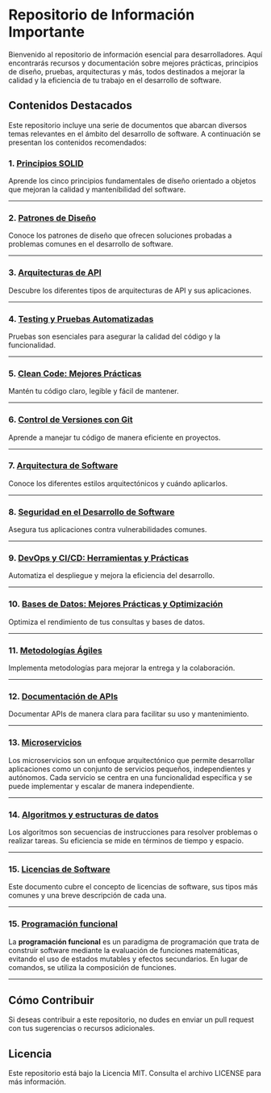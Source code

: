 # Repositorio de Información Importante

Bienvenido al repositorio de información esencial para desarrolladores. Aquí encontrarás recursos y documentación sobre mejores prácticas, principios de diseño, pruebas, arquitecturas y más, todos destinados a mejorar la calidad y la eficiencia de tu trabajo en el desarrollo de software.

## Contenidos Destacados

Este repositorio incluye una serie de documentos que abarcan diversos temas relevantes en el ámbito del desarrollo de software. A continuación se presentan los contenidos recomendados:


### 1. [Principios SOLID](1_solid.md)
Aprende los cinco principios fundamentales de diseño orientado a objetos que mejoran la calidad y mantenibilidad del software.

---

### 2. [Patrones de Diseño](2_patrones_diseno.md)
Conoce los patrones de diseño que ofrecen soluciones probadas a problemas comunes en el desarrollo de software.


---

### 3. [Arquitecturas de API](3_tipos_de_apis.md)
Descubre los diferentes tipos de arquitecturas de API y sus aplicaciones.


---

### 4. [Testing y Pruebas Automatizadas](4_testing.md)
Pruebas son esenciales para asegurar la calidad del código y la funcionalidad.


---

### 5. [Clean Code: Mejores Prácticas](5_clean_code.md)
Mantén tu código claro, legible y fácil de mantener.


---

### 6. [Control de Versiones con Git](6_control_versiones.md)
Aprende a manejar tu código de manera eficiente en proyectos.


---

### 7. [Arquitectura de Software](7_arquitectura.md)
Conoce los diferentes estilos arquitectónicos y cuándo aplicarlos.


---

### 8. [Seguridad en el Desarrollo de Software](8_seguridad.md)
Asegura tus aplicaciones contra vulnerabilidades comunes.

---

### 9. [DevOps y CI/CD: Herramientas y Prácticas](9_devops.md)
Automatiza el despliegue y mejora la eficiencia del desarrollo.

---

### 10. [Bases de Datos: Mejores Prácticas y Optimización](10_bases_de_datos.md)
Optimiza el rendimiento de tus consultas y bases de datos.


---

### 11. [Metodologías Ágiles](11_agile.md)
Implementa metodologías para mejorar la entrega y la colaboración.

---

### 12. [Documentación de APIs](12_documentacion_apis.md)
Documentar APIs de manera clara para facilitar su uso y mantenimiento.


---

### 13. [Microservicios](13_microservicios.md) 
Los microservicios son un enfoque arquitectónico que permite desarrollar aplicaciones como un conjunto de servicios pequeños, independientes y autónomos. Cada servicio se centra en una funcionalidad específica y se puede implementar y escalar de manera independiente.

---

### 14. [Algoritmos y estructuras de datos](14_algoritmos_y_estructura_de_datos.md) 
Los algoritmos son secuencias de instrucciones para resolver problemas o realizar tareas. Su eficiencia se mide en términos de tiempo y espacio.

---

### 15. [Licencias de Software](15_licencias.md) 
Este documento cubre el concepto de licencias de software, sus tipos más comunes y una breve descripción de cada una.

---

### 15. [Programación funcional](16_programacion_funcional.md) 
La **programación funcional** es un paradigma de programación que trata de construir software mediante la evaluación de funciones matemáticas, evitando el uso de estados mutables y efectos secundarios. En lugar de comandos, se utiliza la composición de funciones.

---




## Cómo Contribuir

Si deseas contribuir a este repositorio, no dudes en enviar un pull request con tus sugerencias o recursos adicionales.

## Licencia

Este repositorio está bajo la Licencia MIT. Consulta el archivo LICENSE para más información.
